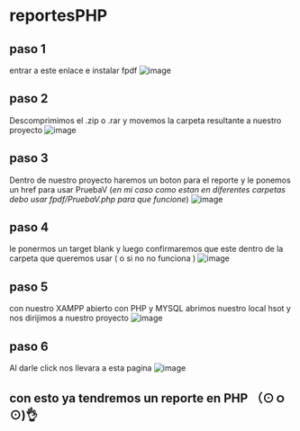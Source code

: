 # reportesPHP

## paso 1
entrar a este enlace e instalar fpdf
![image](https://github.com/user-attachments/assets/48d4c818-2be5-4642-bc78-4c34929fd125)
## paso 2
Descomprimimos el .zip o .rar y movemos la carpeta resultante a nuestro proyecto
![image](https://github.com/user-attachments/assets/cb969da1-6053-4433-97db-513e2c3648aa)

## paso 3
Dentro de nuestro proyecto haremos un boton para el reporte y le ponemos un href para usar PruebaV 
(*en mi caso como estan en diferentes carpetas debo usar fpdf/PruebaV.php para que funcione*)
![image](https://github.com/user-attachments/assets/1c7865bd-1550-48ec-9c4e-81aa5dc7b85a)

## paso 4 
le ponermos un target blank y luego confirmaremos que este dentro de la carpeta que queremos usar ( o si no no funciona )
![image](https://github.com/user-attachments/assets/8ae6e88c-1839-45b5-9cb8-04aea10d0a0c)

## paso 5 
con nuestro XAMPP abierto con PHP y MYSQL abrimos nuestro local hsot y nos dirijimos a nuestro proyecto
![image](https://github.com/user-attachments/assets/603552ef-62f5-4d25-83f7-d65828701e05)

## paso 6
Al darle click nos llevara a esta pagina
![image](https://github.com/user-attachments/assets/342b48c2-14ad-4464-b603-232e21a818f9)

## con esto ya tendremos un reporte en PHP （⊙ｏ⊙)👌





